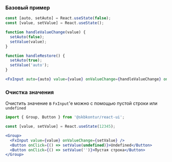 ### Базовый пример
```jsx harmony
const [auto, setAuto] = React.useState(false);
const [value, setValue] = React.useState();

function handleValueChange(value) {
  setAuto(false);
  setValue(value);
}

function handleRestore() {
  setAuto(true);
  setValue('auto');
}

<FxInput auto={auto} value={value} onValueChange={handleValueChange} onRestore={handleRestore} />;
```

### Очистка значения
Очистить значение в `FxInput`'е можно с помощью пустой строки или `undefined`
```jsx harmony
import { Group, Button } from '@skbkontur/react-ui';

const [value, setValue] = React.useState(12345);

<Group>
  <FxInput value={value} onValueChange={setValue} />
  <Button onClick={() => setValue(undefined)}>Undefined</Button>
  <Button onClick={() => setValue('')}>Пустая строка</Button>
</Group>
```
